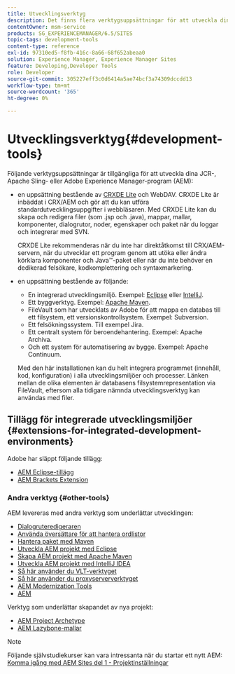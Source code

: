 ```yaml
---
title: Utvecklingsverktyg
description: Det finns flera verktygsuppsättningar för att utveckla dina JCR-, Apache Sling- eller Adobe Experience Manager-program.
contentOwner: msm-service
products: SG_EXPERIENCEMANAGER/6.5/SITES
topic-tags: development-tools
content-type: reference
exl-id: 97310ed5-f8fb-416c-8a66-68f652abeaa0
solution: Experience Manager, Experience Manager Sites
feature: Developing,Developer Tools
role: Developer
source-git-commit: 305227eff3c0d6414a5ae74bcf3a74309dccdd13
workflow-type: tm+mt
source-wordcount: '365'
ht-degree: 0%

---
```


# Utvecklingsverktyg{#development-tools}

Följande verktygsuppsättningar är tillgängliga för att utveckla dina JCR-, Apache Sling- eller Adobe Experience Manager-program (AEM):

* en uppsättning bestående av [CRXDE Lite](/help/sites-developing/developing-with-crxde-lite.md) och WebDAV. CRXDE Lite är inbäddat i CRX/AEM och gör att du kan utföra standardutvecklingsuppgifter i webbläsaren. Med CRXDE Lite kan du skapa och redigera filer (som .jsp och .java), mappar, mallar, komponenter, dialogrutor, noder, egenskaper och paket när du loggar och integrerar med SVN.

  CRXDE Lite rekommenderas när du inte har direktåtkomst till CRX/AEM-servern, när du utvecklar ett program genom att utöka eller ändra körklara komponenter och Java™-paket eller när du inte behöver en dedikerad felsökare, kodkomplettering och syntaxmarkering.

* en uppsättning bestående av följande:
   * En integrerad utvecklingsmiljö. Exempel: [Eclipse](/help/sites-developing/howto-projects-eclipse.md) eller [IntelliJ](/help/sites-developing/ht-intellij.md).
   * Ett byggverktyg. Exempel: [Apache Maven](/help/sites-developing/ht-projects-maven.md).
   * FileVault som har utvecklats av Adobe för att mappa en databas till ett filsystem, ett versionskontrollsystem. Exempel: Subversion.
   * Ett felsökningssystem. Till exempel Jira.
   * Ett centralt system för beroendehantering. Exempel: Apache Archiva.
   * Och ett system för automatisering av bygge. Exempel: Apache Continuum.

  Med den här installationen kan du helt integrera programmet (innehåll, kod, konfiguration) i alla utvecklingsmiljöer och processer. Länken mellan de olika elementen är databasens filsystemrepresentation via FileVault, eftersom alla tidigare nämnda utvecklingsverktyg kan användas med filer.

## Tillägg för integrerade utvecklingsmiljöer {#extensions-for-integrated-development-environments}

Adobe har släppt följande tillägg:

* [AEM Eclipse-tillägg](/help/sites-developing/aem-eclipse.md)
* [AEM Brackets Extension](/help/sites-developing/aem-brackets.md)

### Andra verktyg {#other-tools}

AEM levereras med andra verktyg som underlättar utvecklingen:

* [Dialogruteredigeraren](/help/sites-developing/dialog-editor.md)
* [Använda översättare för att hantera ordlistor](/help/sites-developing/i18n-translator.md)
* [Hantera paket med Maven](/help/sites-developing/vlt-mavenplugin.md)
* [Utveckla AEM projekt med Eclipse](/help/sites-developing/howto-projects-eclipse.md)
* [Skapa AEM projekt med Apache Maven](/help/sites-developing/ht-projects-maven.md)
* [Utveckla AEM projekt med IntelliJ IDEA](/help/sites-developing/ht-intellij.md)
* [Så här använder du VLT-verktyget](/help/sites-developing/ht-vlttool.md)
* [Så här använder du proxyserververktyget](/help/sites-developing/ht-proxy-server.md)
* [AEM Modernization Tools](/help/sites-developing/modernization-tools.md)
* [AEM](/help/sites-developing/aem-repo-tool.md)

Verktyg som underlättar skapandet av nya projekt:

* [AEM Project Archetype](https://github.com/adobe/aem-project-archetype)
* [AEM Lazybone-mallar](https://github.com/Adobe-Consulting-Services/lazybones-aem-templates)

>[!NOTE]
>
>Följande självstudiekurser kan vara intressanta när du startar ett nytt AEM:
>[Komma igång med AEM Sites del 1 - Projektinställningar](https://helpx.adobe.com/experience-manager/kt/sites/using/getting-started-wknd-tutorial-develop/part1.html)
